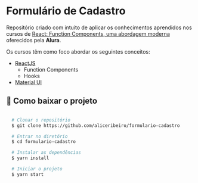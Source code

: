 <h1>Formulário de Cadastro</h1>

Repositório criado com intuito de aplicar os conhecimentos aprendidos nos cursos de [React: Function Components, uma abordagem moderna](https://cursos.alura.com.br/course/react-function-components) oferecidos pela **Alura**.

Os cursos têm como foco abordar os seguintes conceitos:
- [ReactJS](https://pt-br.reactjs.org/)
  - Function Components
  - Hooks
- [Material UI](https://mui.com/pt/) 

## 📂 Como baixar o projeto

```bash

  # Clonar o repositório
  $ git clone https://github.com/aliceribeiro/formulario-cadastro

  # Entrar no diretório
  $ cd formulario-cadastro

  # Instalar as dependências
  $ yarn install

  # Iniciar o projeto
  $ yarn start
```